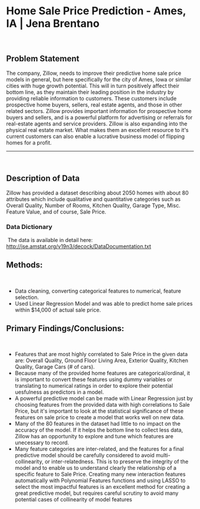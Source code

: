 # Home Sale Price Prediction - Ames, IA  |  Jena Brentano
​
​
## Problem Statement
The company, Zillow, needs to improve their predictive home sale price models in general, but here specifically for the city of Ames, Iowa or similar cities with huge growth potential. This will in turn positively affect their bottom line, as they maintain their leading position in the industry by providing reliable information to customers. These customers include prospective home buyers, sellers, real estate agents, and those in other related sectors. Zillow provides important information for prospective home buyers and sellers, and is a powerful platform for advertising or referrals for real-estate agents and service providers. Zillow is also expanding into the physical real estate market. What makes them an excellent resource to it's current customers can also enable a lucrative business model of flipping homes for a profit.
    
---
​
## Description of Data
Zillow has provided a dataset describing about 2050 homes with about 80 attributes which include qualitative and quantitative categories such as Overall Quality, Number of Rooms, Kitchen Quality, Garage Type, Misc. Feature Value, and of course, Sale Price.
    
### Data Dictionary
​
The data is available in detail here: http://jse.amstat.org/v19n3/decock/DataDocumentation.txt
​
## Methods:
​
- Data cleaning, converting categorical features to numerical, feature selection.
​
- Used Linear Regression Model and was able to predict home sale prices within $14,000 of actual sale price.
​
## Primary Findings/Conclusions:
​
- Features that are most highly correlated to Sale Price in the given data are: Overall Quality, Ground Floor Living Area, Exterior Quality, Kitchen Quality, Garage Cars (# of cars).
​
- Because many of the provided home features are categorical/ordinal, it is important to convert these features using dummy variables or translating to numerical ratings in order to explore their potential uesfulness as predictors in a model.
​
- A powerful predictive model can be made with Linear Regression just by choosing features from the provided data with high correlations to Sale Price, but it's important to look at the statistical significance of these features on sale price to create a model that works well on new data. 
​
- Many of the 80 features in the dataset had little to no impact on the accuracy of the model. If it helps the bottom line to collect less data, Zillow has an opportunity to explore and tune which features are unecessary to record.
​
- Many feature categories are inter-related, and the features for a final predictive model should be carefully considered to avoid multi-collinearity, or inter-relatedness. This is to preserve the integrity of the model and to enable us to understand clearly the relationship of a specific feature to Sale Price. Creating many new interaction features automatically with Polynomial Features functions and using LASSO to select the most impactful features is an excellent method for creating a great predictive model, but requires careful scrutiny to avoid many potential cases of collinearity of model features

